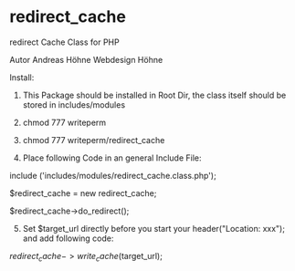 redirect_cache
==============

redirect Cache Class for PHP

Autor Andreas Höhne
      Webdesign Höhne


Install:

1) This Package should be installed in Root Dir, the class itself should be stored in includes/modules

2) chmod 777 writeperm

3) chmod 777 writeperm/redirect_cache

4) Place following Code in an general Include File:

  include ('includes/modules/redirect_cache.class.php');
  
  $redirect_cache = new redirect_cache;
 
  $redirect_cache->do_redirect();
  
5) Set $target_url directly before you start your header("Location: xxx"); and add following code:

  $redirect_cache->write_cache($target_url);
  
